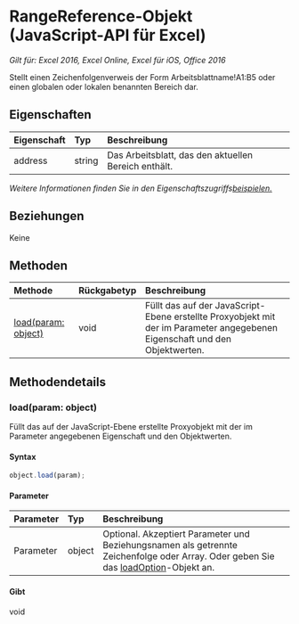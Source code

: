 # RangeReference-Objekt (JavaScript-API für Excel)

_Gilt für: Excel 2016, Excel Online, Excel für iOS, Office 2016_

Stellt einen Zeichenfolgenverweis der Form Arbeitsblattname!A1:B5 oder einen globalen oder lokalen benannten Bereich dar.

## Eigenschaften

| Eigenschaft     | Typ   |Beschreibung
|:---------------|:--------|:----------|
|address|string|Das Arbeitsblatt, das den aktuellen Bereich enthält.|

_Weitere Informationen finden Sie in den Eigenschaftszugriffs[beispielen.](#beispielen.)_

## Beziehungen
Keine


## Methoden

| Methode           | Rückgabetyp    |Beschreibung|
|:---------------|:--------|:----------|
|[load(param: object)](#loadparam-object)|void|Füllt das auf der JavaScript-Ebene erstellte Proxyobjekt mit der im Parameter angegebenen Eigenschaft und den Objektwerten.|

## Methodendetails


### load(param: object)
Füllt das auf der JavaScript-Ebene erstellte Proxyobjekt mit der im Parameter angegebenen Eigenschaft und den Objektwerten.

#### Syntax
```js
object.load(param);
```

#### Parameter
| Parameter    | Typ   |Beschreibung|
|:---------------|:--------|:----------|
|Parameter|object|Optional. Akzeptiert Parameter und Beziehungsnamen als getrennte Zeichenfolge oder Array. Oder geben Sie das [loadOption](loadoption.md)-Objekt an.|

#### Gibt 
void
